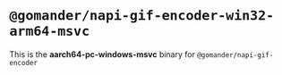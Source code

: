 # `@gomander/napi-gif-encoder-win32-arm64-msvc`

This is the **aarch64-pc-windows-msvc** binary for `@gomander/napi-gif-encoder`
